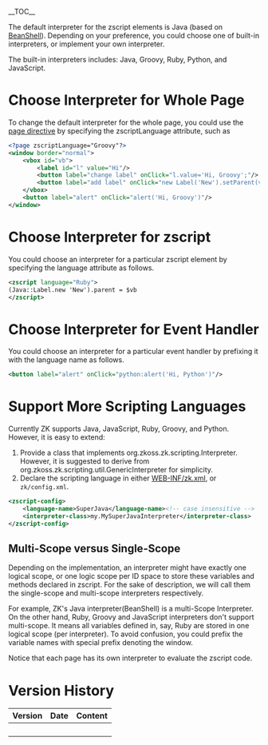 \_\_TOC\_\_

The default interpreter for the zscript elements is Java (based on
[BeanShell](http://www.beanshell.org)). Depending on your preference,
you could choose one of built-in interpreters, or implement your own
interpreter.

The built-in interpreters includes: Java, Groovy, Ruby, Python, and
JavaScript.

# Choose Interpreter for Whole Page

To change the default interpreter for the whole page, you could use the
[page
directive](ZUML_Reference/ZUML/Processing_Instructions/page)
by specifying the zscriptLanguage attribute, such as

``` xml
<?page zscriptLanguage="Groovy"?>
<window border="normal">
    <vbox id="vb">
        <label id="l" value="Hi"/>
        <button label="change label" onClick="l.value='Hi, Groovy';"/>
        <button label="add label" onClick="new Label('New').setParent(vb);"/>
    </vbox>
    <button label="alert" onClick="alert('Hi, Groovy')"/>
</window>
```

# Choose Interpreter for zscript

You could choose an interpreter for a particular zscript element by
specifying the language attribute as follows.

``` xml
<zscript language="Ruby">
(Java::Label.new 'New').parent = $vb
</zscript>
```

# Choose Interpreter for Event Handler

You could choose an interpreter for a particular event handler by
prefixing it with the language name as follows.

``` xml
<button label="alert" onClick="python:alert('Hi, Python')"/>
```

# Support More Scripting Languages

Currently ZK supports Java, JavaScript, Ruby, Groovy, and Python.
However, it is easy to extend:

1.  Provide a class that implements
    <javadoc type="interface">org.zkoss.zk.scripting.Interpreter</javadoc>.
    However, it is suggested to derive from
    <javadoc>org.zkoss.zk.scripting.util.GenericInterpreter</javadoc>
    for simplicity.
2.  Declare the scripting language in either
    [WEB-INF/zk.xml](ZK_Configuration_Reference/zk.xml/The_zscript-config_Element),
    or `zk/config.xml`.

``` xml
<zscript-config>
    <language-name>SuperJava</language-name><!-- case insensitive -->
    <interpreter-class>my.MySuperJavaInterpreter</interpreter-class>    
</zscript-config>
```

## Multi-Scope versus Single-Scope

Depending on the implementation, an interpreter might have exactly one
logical scope, or one logic scope per ID space to store these variables
and methods declared in zscript. For the sake of description, we will
call them the single-scope and multi-scope interpreters respectively.

For example, ZK's Java interpreter(BeanShell) is a multi-Scope
Interpreter. On the other hand, Ruby, Groovy and JavaScript interpreters
don't support multi-scope. It means all variables defined in, say, Ruby
are stored in one logical scope (per interpreter). To avoid confusion,
you could prefix the variable names with special prefix denoting the
window.

Notice that each page has its own interpreter to evaluate the zscript
code.

# Version History

| Version | Date | Content |
|---------|------|---------|
|         |      |         |

